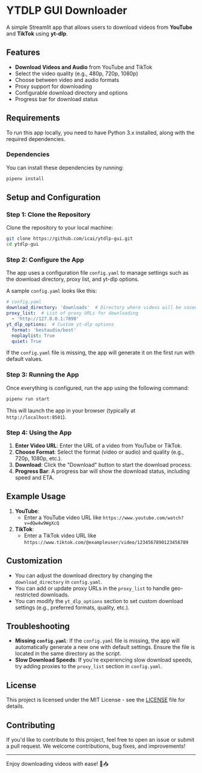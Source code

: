 # YTDLP GUI Downloader

A simple Streamlit app that allows users to download videos from **YouTube** and **TikTok** using **yt-dlp**.

## Features
- **Download Videos and Audio** from YouTube and TikTok
- Select the video quality (e.g., 480p, 720p, 1080p)
- Choose between video and audio formats
- Proxy support for downloading
- Configurable download directory and options
- Progress bar for download status

## Requirements

To run this app locally, you need to have Python 3.x installed, along with the required dependencies.

### Dependencies



You can install these dependencies by running:

```bash
pipenv install
```




## Setup and Configuration

### Step 1: Clone the Repository

Clone the repository to your local machine:

```bash
git clone https://github.com/icai/ytdlp-gui.git
cd ytdlp-gui
```

### Step 2: Configure the App

The app uses a configuration file `config.yaml` to manage settings such as the download directory, proxy list, and yt-dlp options.

A sample `config.yaml` looks like this:

```yaml
# config.yaml
download_directory: 'downloads'  # Directory where videos will be saved
proxy_list:  # List of proxy URLs for downloading
  - 'http://127.0.0.1:7890'
yt_dlp_options:  # Custom yt-dlp options
  format: 'bestaudio/best'
  noplaylist: True
  quiet: True
```

If the `config.yaml` file is missing, the app will generate it on the first run with default values.

### Step 3: Running the App

Once everything is configured, run the app using the following command:

```bash
pipenv run start
```

This will launch the app in your browser (typically at `http://localhost:8501`).

### Step 4: Using the App

1. **Enter Video URL**: Enter the URL of a video from YouTube or TikTok.
2. **Choose Format**: Select the format (video or audio) and quality (e.g., 720p, 1080p, etc.).
3. **Download**: Click the "Download" button to start the download process.
4. **Progress Bar**: A progress bar will show the download status, including speed and ETA.

## Example Usage

1. **YouTube**:
   - Enter a YouTube video URL like `https://www.youtube.com/watch?v=dQw4w9WgXcQ`
2. **TikTok**:
   - Enter a TikTok video URL like `https://www.tiktok.com/@exampleuser/video/1234567890123456789`

## Customization

- You can adjust the download directory by changing the `download_directory` in `config.yaml`.
- You can add or update proxy URLs in the `proxy_list` to handle geo-restricted downloads.
- You can modify the `yt_dlp_options` section to set custom download settings (e.g., preferred formats, quality, etc.).

## Troubleshooting

- **Missing `config.yaml`**: If the `config.yaml` file is missing, the app will automatically generate a new one with default settings. Ensure the file is located in the same directory as the script.
- **Slow Download Speeds**: If you're experiencing slow download speeds, try adding proxies to the `proxy_list` section in `config.yaml`.

## License

This project is licensed under the MIT License - see the [LICENSE](LICENSE) file for details.

## Contributing

If you'd like to contribute to this project, feel free to open an issue or submit a pull request. We welcome contributions, bug fixes, and improvements!

---

Enjoy downloading videos with ease! 🎥📥